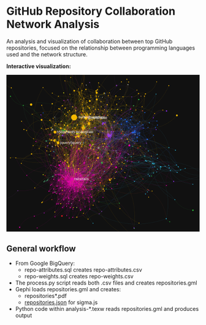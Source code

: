 GitHub Repository Collaboration Network Analysis
===

An analysis and visualization of collaboration between top GitHub repositories,
focused on the relationship between programming languages used and the network
structure.

**Interactive visualization:**

<a href="https://shivanxi.github.io/Github_Analysis/">
<img src="preview.png">
</a>


General workflow
---

 * From Google BigQuery:
    * repo-attributes.sql creates repo-attributes.csv
    * repo-weights.sql creates repo-weights.csv
 * The process.py script reads both .csv files and creates repositories.gml
 * Gephi loads repositories.gml and creates:
    * repositories\*.pdf 
    * [repositories.json](https://github.com/shivanXI/github_analysis/blob/master/repositories.json) for sigma.js
 * Python code within analysis-\*.texw reads repositories.gml and produces
   output 